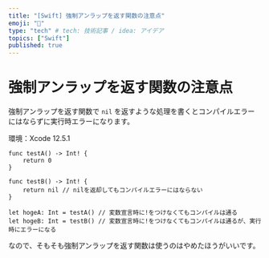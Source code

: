 ```yaml
---
title: "[Swift] 強制アンラップを返す関数の注意点"
emoji: "🔖"
type: "tech" # tech: 技術記事 / idea: アイデア
topics: ["Swift"]
published: true
---
```


# 強制アンラップを返す関数の注意点

強制アンラップを返す関数で `nil` を返すような処理を書くとコンパイルエラーにはならずに実行時エラーになります。

環境：Xcode 12.5.1

```swift:サンプル
func testA() -> Int! {
    return 0
}

func testB() -> Int! {
    return nil // nilを返却してもコンパイルエラーにはならない
}

let hogeA: Int = testA() // 変数宣言時に!をつけなくてもコンパイルは通る
let hogeB: Int = testB() // 変数宣言時に!をつけなくてもコンパイルは通るが、実行時にエラーになる
```

なので、そもそも強制アンラップを返す関数は使うのはやめたほうがいいです。
